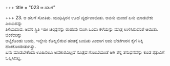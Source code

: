 +++
title = "023 ಆ ಹಲಗೆ"

+++
23. ಆ ಹಲಗೆ ಸೋತಿತು. ಯುಧಿಷ್ಠಿರನ ಊಹೆ ವ್ಯರ್ಥವಾಯಿತು. ಅವನು ಮುಂದೆ ಏನು ಮಾಡಬೇಕು  ಎಂಬುದನ್ನು   
ತಿಳಿಯದಾದ. ಅವನ ಸ್ಥಿತಿ  ಇಡೀ ಚಂದ್ರನನ್ನು ರಾಹುವು ನುಂಗಿ ಒಂದು ಕಳೆಯನ್ನು ಮಾತ್ರ ಉಳಿಸಿರುವಂತೆ ಆಯಿತು. ಜಿಂಕೆಯನ್ನು   
ಅಟ್ಟಿಕೊಂಡು ಬಂದು, ಇನ್ನೇನು ಕೊಲ್ಲಲಿರುವ ಹಂತಕ್ಕೆ ಬಂದಿತು ಎಂದಾಗ ಅದು ಬೇಟೆಗಾರನ ಕೈಗೆ ಸಿಕ್ಕಿ ಹಾಕಿಕೊಂಡಂತಾಗಿತ್ತು.   
ಏನು ಮಾಡಬೇಕೆಂದು ಊಹಿಸಲೂ ಅವಕಾಶವಿಲ್ಲದೆ ಸೂತ್ರದ ಗೊಂಬೆಯಂತೆ ಆಗಿ ತನ್ನ ತನುಧನವನ್ನು ಕೂಡ ಶತ್ರುವಿಗೆ ಒಪ್ಪಿಸಿಬಿಟ್ಟ.